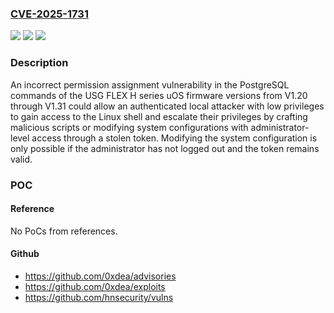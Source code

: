 ### [CVE-2025-1731](https://cve.mitre.org/cgi-bin/cvename.cgi?name=CVE-2025-1731)
![](https://img.shields.io/static/v1?label=Product&message=USG%20FLEX%20H%20series%20uOS%20firmware&color=blue)
![](https://img.shields.io/static/v1?label=Version&message=%3D%20from%20V1.20%20through%20V1.31%20&color=brighgreen)
![](https://img.shields.io/static/v1?label=Vulnerability&message=CWE-732%20Incorrect%20Permission%20Assignment%20for%20Critical%20Resource&color=brighgreen)

### Description

An incorrect permission assignment vulnerability in the PostgreSQL commands of the USG FLEX H series uOS firmware versions from V1.20 through V1.31 could allow an authenticated local attacker with low privileges to gain access to the Linux shell and escalate their privileges by crafting malicious scripts or modifying system configurations with administrator-level access through a stolen token. Modifying the system configuration is only possible if the administrator has not logged out and the token remains valid.

### POC

#### Reference
No PoCs from references.

#### Github
- https://github.com/0xdea/advisories
- https://github.com/0xdea/exploits
- https://github.com/hnsecurity/vulns

